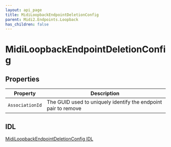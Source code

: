 ```yaml
---
layout: api_page
title: MidiLoopbackEndpointDeletionConfig
parent: Midi2.Endpoints.Loopback
has_children: false
---
```


# MidiLoopbackEndpointDeletionConfig

## Properties

| Property | Description |
| -------- | ----------- |
| `AssociationId` | The GUID used to uniquely identify the endpoint pair to remove |

## IDL

[MidiLoopbackEndpointDeletionConfig IDL](https://github.com/microsoft/MIDI/blob/main/src/app-sdk/winrt-endpoints-loopback/MidiLoopbackEndpointDeletionConfig.idl)